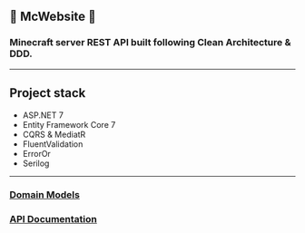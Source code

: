 ## :purple_heart: McWebsite :purple_heart:

### Minecraft server REST API built following Clean Architecture & DDD.
<hr/>


## Project stack

+ ASP.NET 7
+ Entity Framework Core 7
+ CQRS & MediatR
+ FluentValidation
+ ErrorOr
+ Serilog

<hr/>

### [Domain Models](docs/DomainModels)
### [API Documentation](docs/API.md)
